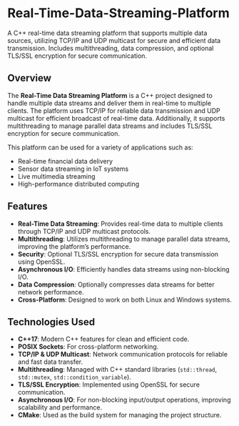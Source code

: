 # Real-Time-Data-Streaming-Platform
A C++ real-time data streaming platform that supports multiple data sources, utilizing TCP/IP and UDP multicast for secure and efficient data transmission. Includes multithreading, data compression, and optional TLS/SSL encryption for secure communication.

## Overview
The **Real-Time Data Streaming Platform** is a C++ project designed to handle multiple data streams and deliver them in real-time to multiple clients. The platform uses TCP/IP for reliable data transmission and UDP multicast for efficient broadcast of real-time data. Additionally, it supports multithreading to manage parallel data streams and includes TLS/SSL encryption for secure communication.

This platform can be used for a variety of applications such as:
- Real-time financial data delivery
- Sensor data streaming in IoT systems
- Live multimedia streaming
- High-performance distributed computing

## Features
- **Real-Time Data Streaming**: Provides real-time data to multiple clients through TCP/IP and UDP multicast protocols.
- **Multithreading**: Utilizes multithreading to manage parallel data streams, improving the platform’s performance.
- **Security**: Optional TLS/SSL encryption for secure data transmission using OpenSSL.
- **Asynchronous I/O**: Efficiently handles data streams using non-blocking I/O.
- **Data Compression**: Optionally compresses data streams for better network performance.
- **Cross-Platform**: Designed to work on both Linux and Windows systems.

## Technologies Used
- **C++17**: Modern C++ features for clean and efficient code.
- **POSIX Sockets**: For cross-platform networking.
- **TCP/IP & UDP Multicast**: Network communication protocols for reliable and fast data transfer.
- **Multithreading**: Managed with C++ standard libraries (`std::thread`, `std::mutex`, `std::condition_variable`).
- **TLS/SSL Encryption**: Implemented using OpenSSL for secure communication.
- **Asynchronous I/O**: For non-blocking input/output operations, improving scalability and performance.
- **CMake**: Used as the build system for managing the project structure.

